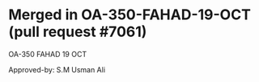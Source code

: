 # Merged in OA-350-FAHAD-19-OCT (pull request #7061)

OA-350 FAHAD 19 OCT

Approved-by: S.M Usman Ali
